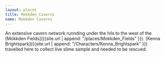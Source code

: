 ```yaml
---
layout: places
title: Mokkden Caverns
name: Mokkden Caverns
---
```


An extensive cavern network runnding under the hils to the west of the [Mokkden Fields]({{site.url | append: "/places/Mokkden_Fields" }}). [Kenna Brightspark]({{site.url | append: "/Characters/Kenna_Brightspark" }}) travelled here to collect live slime sample and needed to be rescued. 
